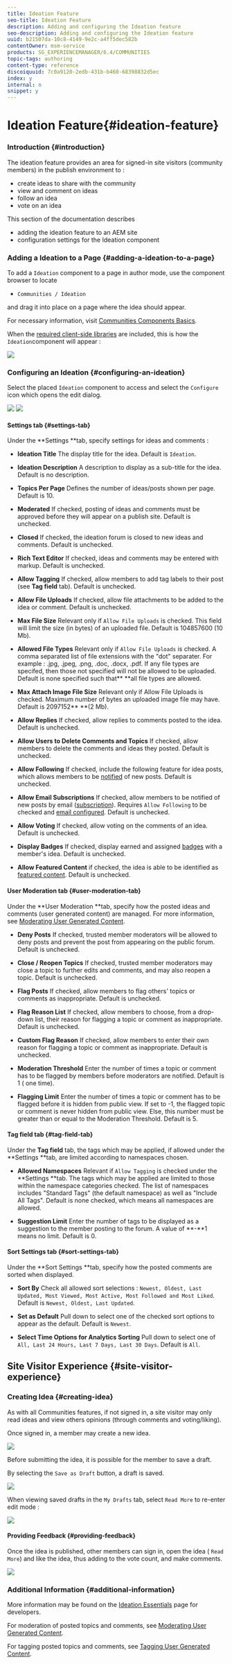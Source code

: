 ```yaml
---
title: Ideation Feature
seo-title: Ideation Feature
description: Adding and configuring the Ideation feature
seo-description: Adding and configuring the Ideation feature
uuid: b21507da-10c8-4149-9e2c-a4ff5dec582b
contentOwner: msm-service
products: SG_EXPERIENCEMANAGER/6.4/COMMUNITIES
topic-tags: authoring
content-type: reference
discoiquuid: 7c0a9120-2edb-431b-b460-68398832d5ec
index: y
internal: n
snippet: y
---
```


# Ideation Feature{#ideation-feature}

### Introduction {#introduction}

The ideation feature provides an area for signed-in site visitors (community members) in the publish environment to :

* create ideas to share with the community
* view and comment on ideas
* follow an idea
* vote on an idea

This section of the documentation describes

* adding the ideation feature to an AEM site
* configuration settings for the Ideation component

### Adding a Ideation to a Page {#adding-a-ideation-to-a-page}

To add a `Ideation` component to a page in author mode, use the component browser to locate

* `Communities / Ideation`

and drag it into place on a page where the idea should appear.

For necessary information, visit [Communities Components Basics](../../communities/using/basics.md).

When the [required client-side libraries](../../communities/using/ideation.md#essentials-for-client-side) are included, this is how the `Ideation`component will appear :

![](assets/chlimage_1-29.png)

### Configuring an Ideation {#configuring-an-ideation}

Select the placed `Ideation` component to access and select the `Configure` icon which opens the edit dialog.

![](assets/chlimage_1-30.png) ![](assets/chlimage_1-31.png)

#### Settings tab {#settings-tab}

Under the **Settings **tab, specify settings for ideas and comments :

* **Ideation Title** 
  The display title for the idea. Default is `Ideation`.

* **Ideation Description** 
  A description to display as a sub-title for the idea. Default is no description.

* **Topics Per Page** 
  Defines the number of ideas/posts shown per page. Default is 10.

* **Moderated** 
  If checked, posting of ideas and comments must be approved before they will appear on a publish site. Default is unchecked.

* **Closed** 
  If checked, the ideation forum is closed to new ideas and comments. Default is unchecked.

* **Rich Text Editor** 
  If checked, ideas and comments may be entered with markup. Default is unchecked.

* **Allow Tagging** 
  If checked, allow members to add tag labels to their post (see **Tag field** tab). Default is unchecked.

* **Allow File Uploads** 
  If checked, allow file attachments to be added to the idea or comment. Default is unchecked.

* **Max File Size** 
  Relevant only if `Allow File Uploads` is checked. This field will limit the size (in bytes) of an uploaded file. Default is 104857600 (10 Mb).

* **Allowed File Types** 
  Relevant only if `Allow File Uploads` is checked. A comma separated list of file extensions with the "dot" separater. For example : .jpg, .jpeg, .png, .doc, .docx, .pdf. If any file types are specifed, then those not specified will not be allowed to be uploaded. Default is none specified such that** **all file types are allowed.

* **Max Attach Image File Size** 
  Relevant only if Allow File Uploads is checked. Maximum number of bytes an uploaded image file may have. Default is 2097152** **(2 Mb).

* **Allow Replies** 
  If checked, allow replies to comments posted to the idea. Default is unchecked.

* **Allow Users to Delete Comments and Topics** 
  If checked, allow members to delete the comments and ideas they posted. Default is unchecked.

* **Allow Following** 
  If checked, include the following feature for idea posts, which allows members to be [notified](../../communities/using/notifications.md) of new posts. Default is unchecked.

* **Allow Email Subscriptions** 
  If checked, allow members to be notified of new posts by email ([subscription](../../communities/using/subscriptions.md)). Requires `Allow Following` to be checked and [email configured](../../communities/using/email.md). Default is unchecked.

* **Allow Voting** 
  If checked, allow voting on the comments of an idea. Default is unchecked.

* **Display Badges** 
  If checked, display earned and assigned [badges](../../communities/using/implementing-scoring.md) with a member's idea. Default is unchecked.

* **Allow Featured Content** 
  if checked, the idea is able to be identified as [featured content](../../communities/using/featured.md). Default is unchecked.

#### User Moderation tab {#user-moderation-tab}

Under the **User Moderation **tab, specify how the posted ideas and comments (user generated content) are managed. For more information, see [Moderating User Generated Content](../../communities/using/moderate-ugc.md).

* **Deny Posts** 
  If checked, trusted member moderators will be allowed to deny posts and prevent the post from appearing on the public forum. Default is unchecked.

* **Close / Reopen Topics** 
  If checked, trusted member moderators may close a topic to further edits and comments, and may also reopen a topic. Default is unchecked.

* **Flag Posts** 
  If checked, allow members to flag others' topics or comments as inappropriate. Default is unchecked.

* **Flag Reason List** 
  If checked, allow members to choose, from a drop-down list, their reason for flagging a topic or comment as inappropriate. Default is unchecked.

* **Custom Flag Reason** 
  If checked, allow members to enter their own reason for flagging a topic or comment as inappropriate. Default is unchecked.

* **Moderation Threshold** 
  Enter the number of times a topic or comment has to be flagged by members before moderators are notified. Default is 1 ( one time).

* **Flagging Limit** 
  Enter the number of times a topic or comment has to be flagged before it is hidden from public view. If set to -1, the flagged topic or comment is never hidden from public view. Else, this number must be greater than or equal to the Moderation Threshold. Default is 5.

#### Tag field tab {#tag-field-tab}

Under the **Tag field** tab, the tags which may be applied, if allowed under the **Settings **tab, are limited according to namespaces chosen.

* **Allowed Namespaces** 
  Relevant if `Allow Tagging` is checked under the **Settings **tab. The tags which may be applied are limited to those within the namespace categories checked. The list of namespaces includes "Standard Tags" (the default namespace) as well as "Include All Tags". Default is none checked, which means all namespaces are allowed.

* **Suggestion Limit** 
  Enter the number of tags to be displayed as a suggestion to the member posting to the forum. A value of **-**1 means no limit. Default is 0.

#### Sort Settings tab {#sort-settings-tab}

Under the **Sort Settings **tab, specify how the posted comments are sorted when displayed.

* **Sort By** 
  Check all allowed sort selections : `Newest, Oldest, Last Updated, Most Viewed, Most Active, Most Followed and Most Liked`. Default is `Newest, Oldest, Last Updated`.

* **Set as Default** 
  Pull down to select one of the checked sort options to appear as the default. Default is `Newest`.

* **Select Time Options for Analytics Sorting** 
  Pull down to select one of `All, Last 24 Hours, Last 7 Days, Last 30 Days`. Default is `All`.

## Site Visitor Experience {#site-visitor-experience}

### Creating Idea {#creating-idea}

As with all Communities features, if not signed in, a site visitor may only read ideas and view others opinions (through comments and voting/liking).

Once signed in, a member may create a new idea.

![](assets/chlimage_1-32.png)

Before submitting the idea, it is possible for the member to save a draft.

By selecting the `Save as Draft` button, a draft is saved.

![](assets/chlimage_1-33.png)

When viewing saved drafts in the `My Drafts` tab, select `Read More` to re-enter edit mode :

![](assets/chlimage_1-34.png)

#### Providing Feedback {#providing-feedback}

Once the idea is published, other members can sign in, open the idea ( `Read More`) and like the idea, thus adding to the vote count, and make comments.

![](assets/chlimage_1-35.png)

### Additional Information {#additional-information}

More information may be found on the [Ideation Essentials](../../communities/using/ideation.md) page for developers.

For moderation of posted topics and comments, see [Moderating User Generated Content](../../communities/using/moderate-ugc.md).

For tagging posted topics and comments, see [Tagging User Generated Content](../../communities/using/tag-ugc.md).
